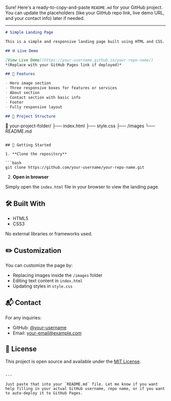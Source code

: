 Sure! Here's a ready-to-copy-and-paste `README.md` for your GitHub project. You can update the placeholders (like your GitHub repo link, live demo URL, and your contact info) later if needed.

---

```markdown
# Simple Landing Page

This is a simple and responsive landing page built using HTML and CSS. It includes a hero image, three feature boxes, an About section, a Contact section, and a footer.

## 🌐 Live Demo

[View Live Demo](https://your-username.github.io/your-repo-name/)  
*(Replace with your GitHub Pages link if deployed)*

## 📸 Features

- Hero image section
- Three responsive boxes for features or services
- About section
- Contact section with basic info
- Footer
- Fully responsive layout

## 📂 Project Structure

```

📁 your-project-folder/
├── index.html
├── style.css
├── /images
└── README.md

````

## 🚀 Getting Started

1. **Clone the repository**

```bash
git clone https://github.com/your-username/your-repo-name.git
````

2. **Open in browser**

Simply open the `index.html` file in your browser to view the landing page.

## 🛠️ Built With

* HTML5
* CSS3

No external libraries or frameworks used.

## ✏️ Customization

You can customize the page by:

* Replacing images inside the `/images` folder
* Editing text content in `index.html`
* Updating styles in `style.css`

## 📬 Contact

For any inquiries:

* GitHub: [@your-username](https://github.com/your-username)
* Email: [your-email@example.com](mailto:your-email@example.com)

## 📄 License

This project is open source and available under the [MIT License](LICENSE).

```

---

Just paste that into your `README.md` file. Let me know if you want help filling in your actual GitHub username, repo name, or if you want to auto-deploy it to GitHub Pages.
```
